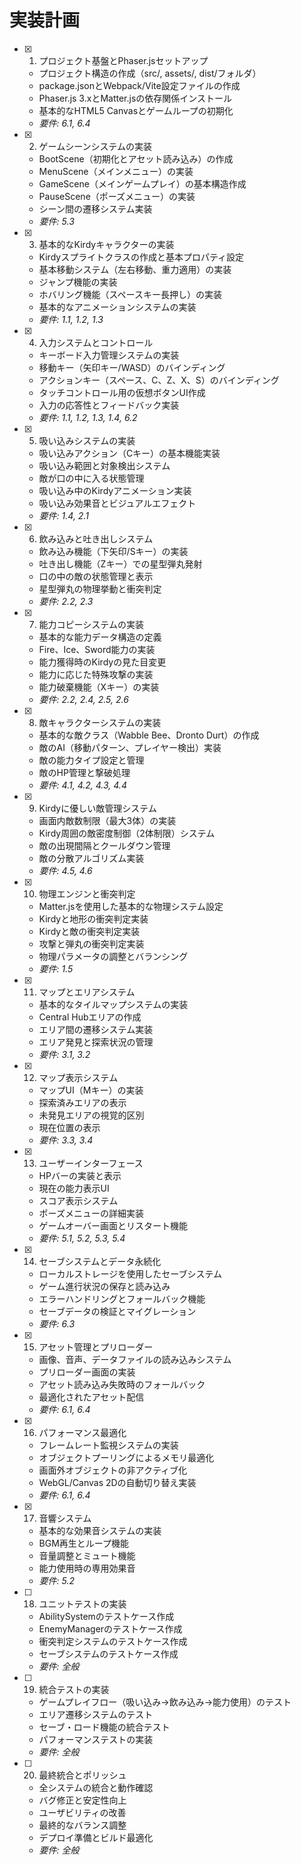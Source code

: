 # 実装計画

- [x] 1. プロジェクト基盤とPhaser.jsセットアップ
  - プロジェクト構造の作成（src/, assets/, dist/フォルダ）
  - package.jsonとWebpack/Vite設定ファイルの作成
  - Phaser.js 3.xとMatter.jsの依存関係インストール
  - 基本的なHTML5 Canvasとゲームループの初期化
  - _要件: 6.1, 6.4_

- [x] 2. ゲームシーンシステムの実装
  - BootScene（初期化とアセット読み込み）の作成
  - MenuScene（メインメニュー）の実装
  - GameScene（メインゲームプレイ）の基本構造作成
  - PauseScene（ポーズメニュー）の実装
  - シーン間の遷移システム実装
  - _要件: 5.3_

- [x] 3. 基本的なKirdyキャラクターの実装
  - Kirdyスプライトクラスの作成と基本プロパティ設定
  - 基本移動システム（左右移動、重力適用）の実装
  - ジャンプ機能の実装
  - ホバリング機能（スペースキー長押し）の実装
  - 基本的なアニメーションシステムの実装
  - _要件: 1.1, 1.2, 1.3_

- [x] 4. 入力システムとコントロール
  - キーボード入力管理システムの実装
  - 移動キー（矢印キー/WASD）のバインディング
  - アクションキー（スペース、C、Z、X、S）のバインディング
  - タッチコントロール用の仮想ボタンUI作成
  - 入力の応答性とフィードバック実装
  - _要件: 1.1, 1.2, 1.3, 1.4, 6.2_

- [x] 5. 吸い込みシステムの実装
  - 吸い込みアクション（Cキー）の基本機能実装
  - 吸い込み範囲と対象検出システム
  - 敵が口の中に入る状態管理
  - 吸い込み中のKirdyアニメーション実装
  - 吸い込み効果音とビジュアルエフェクト
  - _要件: 1.4, 2.1_

- [x] 6. 飲み込みと吐き出しシステム
  - 飲み込み機能（下矢印/Sキー）の実装
  - 吐き出し機能（Zキー）での星型弾丸発射
  - 口の中の敵の状態管理と表示
  - 星型弾丸の物理挙動と衝突判定
  - _要件: 2.2, 2.3_

- [x] 7. 能力コピーシステムの実装
  - 基本的な能力データ構造の定義
  - Fire、Ice、Sword能力の実装
  - 能力獲得時のKirdyの見た目変更
  - 能力に応じた特殊攻撃の実装
  - 能力破棄機能（Xキー）の実装
  - _要件: 2.2, 2.4, 2.5, 2.6_

- [x] 8. 敵キャラクターシステムの実装
  - 基本的な敵クラス（Wabble Bee、Dronto Durt）の作成
  - 敵のAI（移動パターン、プレイヤー検出）実装
  - 敵の能力タイプ設定と管理
  - 敵のHP管理と撃破処理
  - _要件: 4.1, 4.2, 4.3, 4.4_

- [x] 9. Kirdyに優しい敵管理システム
  - 画面内敵数制限（最大3体）の実装
  - Kirdy周囲の敵密度制御（2体制限）システム
  - 敵の出現間隔とクールダウン管理
  - 敵の分散アルゴリズム実装
  - _要件: 4.5, 4.6_

- [x] 10. 物理エンジンと衝突判定
  - Matter.jsを使用した基本的な物理システム設定
  - Kirdyと地形の衝突判定実装
  - Kirdyと敵の衝突判定実装
  - 攻撃と弾丸の衝突判定実装
  - 物理パラメータの調整とバランシング
  - _要件: 1.5_

- [x] 11. マップとエリアシステム
  - 基本的なタイルマップシステムの実装
  - Central Hubエリアの作成
  - エリア間の遷移システム実装
  - エリア発見と探索状況の管理
  - _要件: 3.1, 3.2_

- [x] 12. マップ表示システム
  - マップUI（Mキー）の実装
  - 探索済みエリアの表示
  - 未発見エリアの視覚的区別
  - 現在位置の表示
  - _要件: 3.3, 3.4_

- [x] 13. ユーザーインターフェース
  - HPバーの実装と表示
  - 現在の能力表示UI
  - スコア表示システム
  - ポーズメニューの詳細実装
  - ゲームオーバー画面とリスタート機能
  - _要件: 5.1, 5.2, 5.3, 5.4_

- [x] 14. セーブシステムとデータ永続化
  - ローカルストレージを使用したセーブシステム
  - ゲーム進行状況の保存と読み込み
  - エラーハンドリングとフォールバック機能
  - セーブデータの検証とマイグレーション
  - _要件: 6.3_

- [x] 15. アセット管理とプリローダー
  - 画像、音声、データファイルの読み込みシステム
  - プリローダー画面の実装
  - アセット読み込み失敗時のフォールバック
  - 最適化されたアセット配信
  - _要件: 6.1, 6.4_

- [x] 16. パフォーマンス最適化
  - フレームレート監視システムの実装
  - オブジェクトプーリングによるメモリ最適化
  - 画面外オブジェクトの非アクティブ化
  - WebGL/Canvas 2Dの自動切り替え実装
  - _要件: 6.1, 6.4_

- [x] 17. 音響システム
  - 基本的な効果音システムの実装
  - BGM再生とループ機能
  - 音量調整とミュート機能
  - 能力使用時の専用効果音
  - _要件: 5.2_

- [ ] 18. ユニットテストの実装
  - AbilitySystemのテストケース作成
  - EnemyManagerのテストケース作成
  - 衝突判定システムのテストケース作成
  - セーブシステムのテストケース作成
  - _要件: 全般_

- [ ] 19. 統合テストの実装
  - ゲームプレイフロー（吸い込み→飲み込み→能力使用）のテスト
  - エリア遷移システムのテスト
  - セーブ・ロード機能の統合テスト
  - パフォーマンステストの実装
  - _要件: 全般_

- [ ] 20. 最終統合とポリッシュ
  - 全システムの統合と動作確認
  - バグ修正と安定性向上
  - ユーザビリティの改善
  - 最終的なバランス調整
  - デプロイ準備とビルド最適化
  - _要件: 全般_
